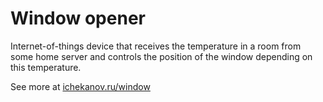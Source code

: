 # Window opener
Internet-of-things device that receives the temperature in a room from some home server and controls the position of the window depending on this temperature. 

See more at [ichekanov.ru/window](https://ichekanov.ru/window)
